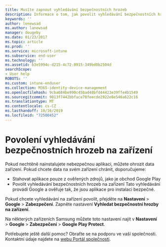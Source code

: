 ```yaml
---
title: Musíte zapnout vyhledávání bezpečnostních hrozeb
description: Informace o tom, jak povolit vyhledávání bezpečnostních hrozeb na zařízení
keywords: ''
author: lenewsad
ms.author: lanewsad
manager: dougeby
ms.date: 01/23/2017
ms.topic: article
ms.prod: ''
ms.service: microsoft-intune
ms.subservice: end-user
ms.technology: ''
ms.assetid: b3e5994c-d215-4c72-8915-349bd0b2504d
searchScope:
- User help
ROBOTS: ''
ms.custom: intune-enduser
ms.collection: M365-identity-device-management
ms.openlocfilehash: 9cba684be990c45bad48bfd44423e39ffe4b1549
ms.sourcegitcommit: 9013f7442bbface78feecde2922e8e546a622c16
ms.translationtype: MT
ms.contentlocale: cs-CZ
ms.lasthandoff: 10/16/2019
ms.locfileid: "72500452"
---
```

# <a name="enable-security-threat-scans-on-your-device"></a>Povolení vyhledávání bezpečnostních hrozeb na zařízení 
Pokud nechtěně nainstalujete nebezpečnou aplikaci, můžete ohrozit data zařízení. Pokud chcete data na svém zařízení chránit, doporučujeme: 

* Stahovat aplikace pouze z ověřených zdrojů, jako je obchod Google Play  
* Povolit vyhledávání bezpečnostních hrozeb na zařízení Tato vyhledávání provádí Google a ověřuje tak, že jsou aplikace pro instalaci bezpečné.  

Pokud chcete vyhledávání na zařízení povolit, přejděte na **Nastavení** > **Google** > **Zabezpečení**. Zapněte nastavení **Vyhledat bezpečnostní hrozby na zařízení**.  

Na některých zařízeních Samsung můžete toto nastavení najít v **Nastavení** > **Google** > **Zabezpečení** > **Google Play Protect**.

Potřebujete ještě další pomoc? Obraťte se na podporu ve vaší společnosti. Kontaktní údaje najdete na [webu Portál společnosti](https://go.microsoft.com/fwlink/?linkid=2010980). 
